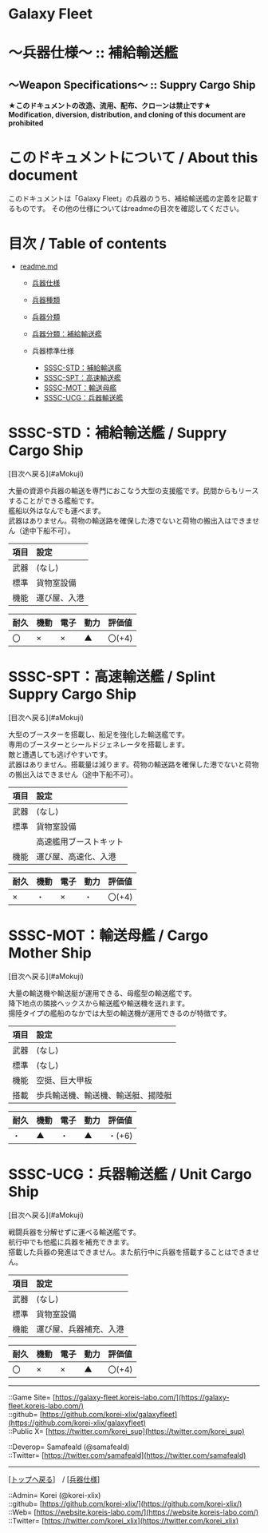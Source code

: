 # Galaxy Fleet
  
<h1>～兵器仕様～ :: 補給輸送艦</h1>  
<h2>～Weapon Specifications～ :: Suppry Cargo Ship</h2>  
  

**★このドキュメントの改造、流用、配布、クローンは禁止です★**  
    **Modification, diversion, distribution, and cloning of this document are prohibited**  
  

<h1 id="aHowto">このドキュメントについて / About this document</h1>  
このドキュメントは「Galaxy Fleet」の兵器のうち、補給輸送艦の定義を記載するものです。  
その他の仕様についてはreadmeの目次を確認してください。  
  





<h1 id="aMokuji">目次 / Table of contents</h1>  

* [readme.md](/readme.md)
  * [兵器仕様](../readme.md)
  * [兵器種類](../../strategypart/readme.md#aUnitKind)
  * [兵器分類](../readme.md#aUnitClass)

  * [兵器分類：補給輸送艦](../readme.md#aSupplyCargoShip)

  * 兵器標準仕様
    * [SSSC-STD：補給輸送艦](#aSuppryCargoShip)
    * [SSSC-SPT：高速輸送艦](#aSplintSuppryCargoShip)
    * [SSSC-MOT：輸送母艦](#aCargoMotherShip)
    * [SSSC-UCG：兵器輸送艦](#aUnitCargoShip)
  





<h1 id="aSuppryCargoShip">SSSC-STD：補給輸送艦 / Suppry Cargo Ship</h1>  
  [目次へ戻る](#aMokuji)  
  

大量の資源や兵器の輸送を専門におこなう大型の支援艦です。民間からもリースすることができる艦船です。  
艦船以外はなんでも運べます。  
武器はありません。荷物の輸送路を確保した港でないと荷物の搬出入はできません（途中下船不可）。  

|項目  |設定  |
|:--|:--|
|武器  |(なし)  |
|標準  |貨物室設備  |
|機能  |運び屋、入港  |

|耐久  |機動  |電子  |動力  |評価値    |
|:--|:--|:--|:--|:--|
| 〇   | ×   | ×   | ▲   | 〇(+4)   |
  





<h1 id="aSplintSuppryCargoShip">SSSC-SPT：高速輸送艦 / Splint Suppry Cargo Ship</h1>  
  [目次へ戻る](#aMokuji)  
  

大型のブースターを搭載し、船足を強化した輸送艦です。  
専用のブースターとシールドジェネレータを搭載します。  
敵と遭遇しても逃げやすいです。  
武器はありません。搭載量は減ります。荷物の輸送路を確保した港でないと荷物の搬出入はできません（途中下船不可）。  

|項目  |設定  |
|:--|:--|
|武器  |(なし)  |
|標準  |貨物室設備  |
|      |高速艦用ブーストキット  |
|機能  |運び屋、高速化、入港  |

|耐久  |機動  |電子  |動力  |評価値    |
|:--|:--|:--|:--|:--|
| ×   | ・   | ×   | ・   | 〇(+4)   |
  





<h1 id="aCargoMotherShip">SSSC-MOT：輸送母艦 / Cargo Mother Ship</h1>  
  [目次へ戻る](#aMokuji)  
  

大量の輸送機や輸送艇が運用できる、母艦型の輸送艦です。  
降下地点の隣接ヘックスから輸送艦や輸送機を送れます。  
揚陸タイプの艦船のなかでは大型の輸送機が運用できるのが特徴です。  

|項目  |設定  |
|:--|:--|
|武器  |(なし)  |
|標準  |(なし)  |
|機能  |空挺、巨大甲板  |
|搭載  |歩兵輸送機、輸送機、輸送艇、揚陸艇  |

|耐久  |機動  |電子  |動力  |評価値    |
|:--|:--|:--|:--|:--|
| ・   | ▲   | ・   | ▲   | ・(+6)   |
  





<h1 id="aUnitCargoShip">SSSC-UCG：兵器輸送艦 / Unit Cargo Ship</h1>  
  [目次へ戻る](#aMokuji)  
  

戦闘兵器を分解せずに運べる輸送艦です。  
航行中でも他艦に兵器を補充できます。  
搭載した兵器の発進はできません。また航行中に兵器を搭載することはできません。  

|項目  |設定  |
|:--|:--|
|武器  |(なし)  |
|標準  |貨物室設備  |
|機能  |運び屋、兵器補充、入港  |

|耐久  |機動  |電子  |動力  |評価値    |
|:--|:--|:--|:--|:--|
| 〇   | ×   | ×   | ▲   | 〇(+4)   |
  





***
::Game Site= [https://galaxy-fleet.koreis-labo.com/](https://galaxy-fleet.koreis-labo.com/)  
::github= [https://github.com/korei-xlix/galaxyfleet](https://github.com/korei-xlix/galaxyfleet)  
::Public X= [https://twitter.com/korei_sup](https://twitter.com/korei_sup)  
  
::Deverop= Samafeald (@samafeald)  
::Twitter= [https://twitter.com/samafeald](https://twitter.com/samafeald)  
  

***
[[トップへ戻る]](/readme.md)　/
[[兵器仕様]](/galaxyfleet_doc/unit/readme.md)  
  
::Admin= Korei (@korei-xlix)  
::github= [https://github.com/korei-xlix/](https://github.com/korei-xlix/)  
::Web= [https://website.koreis-labo.com/](https://website.koreis-labo.com/)  
::Twitter= [https://twitter.com/korei_xlix](https://twitter.com/korei_xlix)  
